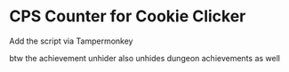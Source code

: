 # CPS Counter for Cookie Clicker

Add the script via Tampermonkey

btw the achievement unhider also unhides dungeon achievements as well
